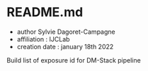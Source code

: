 # README.md

- author Sylvie Dagoret-Campagne
- affiliation : IJCLab
- creation date : january 18th 2022

Build list of exposure id for DM-Stack pipeline

